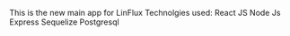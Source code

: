 This is the new main app for LinFlux 
Technolgies used:
React JS
Node Js
Express 
Sequelize
Postgresql
